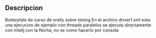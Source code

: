 ## Descripcion
Boilerplate de curso de orelly sobre testng
En el archivo driver1.xml esta una ejecucion de ejemplo con threads paralelos se ejecuta directamente con intellj con la flecha, no se como hacerlo por consola



